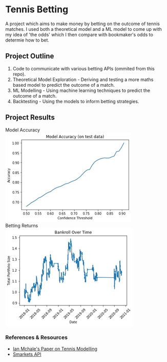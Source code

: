 # Tennis Betting
A project which aims to make money by betting on the outcome of tennis matches. I used both a theoretical model and a ML model to come up with my idea of 'the odds' which I then compare with bookmaker's odds to determie how to bet.

## Project Outline
1. Code to communicate with various betting APIs (ommited from this repo).
2. Theoretical Model Exploration - Deriving and testing a more maths based model to predict the outcome of a match.
3. ML Modelling - Using machine learning techniques to predict the outcome of a match.
4. Backtesting - Using the models to inform betting strategies.

## Project Results
Model Accuracy<br>
![alt text](https://raw.githubusercontent.com/jb-c/Tennis_Betting/main/4.%20Backtesting/model%20accuracy.jpeg "ML Model Accuracy")<br>
Betting Returns<br>
![alt text](https://raw.githubusercontent.com/jb-c/Tennis_Betting/main/4.%20Backtesting/bankroll.jpeg "Betting Strategy Returns")

### References & Resources
* [Ian Mchale's Paper on Tennis Modelling](https://www.researchgate.net/publication/223649887_A_Bradley-Terry_type_model_for_forecasting_tennis_match_results)
* [Smarkets API](https://docs.smarkets.com/)
